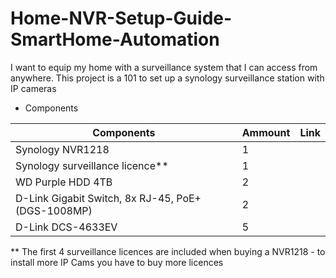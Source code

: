 # Home-NVR-Setup-Guide-SmartHome-Automation
I want to equip my home with a surveillance system that I can access from anywhere. This project is a 101 to set up a synology surveillance station with IP cameras

* Components

| Components  | Ammount | Link |
| ------------- | ------------- | ------------- |
| Synology NVR1218  | 1  | |
| Synology surveillance licence**  | 1  | |
| WD Purple HDD 4TB | 2 | |
| D-Link Gigabit Switch, 8x RJ-45, PoE+ (DGS-1008MP) | 2 | |
| D-Link DCS-4633EV | 5 | |

** The first 4 surveillance licences are included when buying a NVR1218 -  to install more IP Cams you have to buy more licences
